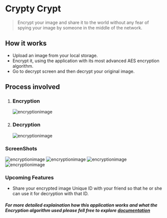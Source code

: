# **Crypty Crypt**

> Encrypt your image and share it to the world without any fear of spying your image by someone in the middle of the network.

## **How it works**

- Upload an image from your local storage.
- Encrypt it, using the application with its most advanced AES encryption algorithm.
- Go to decrypt screen and then decrypt your original image.

## **Process involved**

1. ### **Encryption**

    ![encryptionimage](readme_images/encryption_process.png)

2. ### **Decryption**

    ![encryptionimage](readme_images/decryption_process.png)

### **ScreenShots**

![encryptionimage](readme_images/ss1.png)
![encryptionimage](readme_images/ss2.png)
![encryptionimage](readme_images/ss3.png)
![encryptionimage](readme_images/ss4.png)

### **Upcoming Features**

- Share your encrypted image Unique ID with your friend so that he or she can use it for decryption with that ID.

#### *For more detailed explaination how this application works and what the Encryption algorithm used please fell free to explore [documentation](https://docs.google.com/document/d/1LcQ-f0P0VpFhGmUsMcyDEAMhOUOS8luSwR7OIXerPPw/edit#)*
